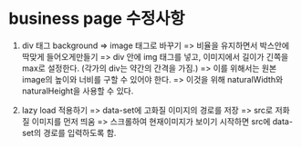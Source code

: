 # business page 수정사항



1. div 태그 background => image 태그로 바꾸기
   => 비율을 유지하면서 박스안에 딱맞게 들어오게만들기
   => div 안에 img 태그를 넣고, 이미지에서 길이가 긴쪽을 max로 설정한다. (각가의 div는 약간의 간격을 가짐.)
   => 이를 위해서는 원본 image의 높이와 너비를 구할 수 있어야 한다. => 이것을 위해 naturalWidth와 naturalHeight을 사용할 수 있다.


2.  lazy load 적용하기 
   => data-set에 고화질 이미지의 경로를 저장
   => src로 저화질 이미지를 먼저 띄움
   => 스크롤하여 현재이미지가 보이기 시작하면 src에 data-set의 경로를 입력하도록 함. 